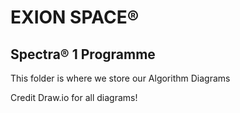 # EXION SPACE®
## Spectra® 1 Programme

This folder is where we store our Algorithm Diagrams

Credit Draw.io for all diagrams!
